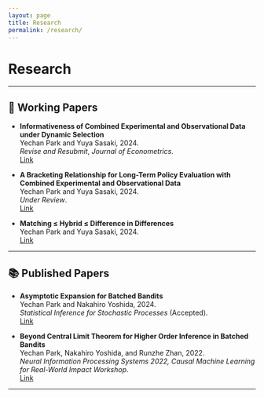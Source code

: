 ```yaml
---
layout: page
title: Research
permalink: /research/
---
```


# Research

---

## 📝 Working Papers

- **Informativeness of Combined Experimental and Observational Data under Dynamic Selection**  
  Yechan Park and Yuya Sasaki, 2024.  
  *Revise and Resubmit*, *Journal of Econometrics*.  
  [Link](https://1drv.ms/f/s!AiBMsb9GEfTahokgU6CJCVnRVrP9nA?e=igGgSW)

- **A Bracketing Relationship for Long-Term Policy Evaluation with Combined Experimental and Observational Data**  
  Yechan Park and Yuya Sasaki, 2024.  
  *Under Review*.  
  [Link](https://arxiv.org/abs/2401.12050)

- **Matching ≤ Hybrid ≤ Difference in Differences**  
  Yechan Park and Yuya Sasaki, 2024.  
  [Link](https://arxiv.org/pdf/2411.07952)

---

## 📚 Published Papers

- **Asymptotic Expansion for Batched Bandits**  
  Yechan Park and Nakahiro Yoshida, 2024.  
  *Statistical Inference for Stochastic Processes* (Accepted).  
  [Link](https://arxiv.org/abs/2304.04170)

- **Beyond Central Limit Theorem for Higher Order Inference in Batched Bandits**  
  Yechan Park, Nakahiro Yoshida, and Runzhe Zhan, 2022.  
  *Neural Information Processing Systems 2022, Causal Machine Learning for Real-World Impact Workshop*.  
  [Link](https://openreview.net/pdf?id=FuN85V24J7V)

---
